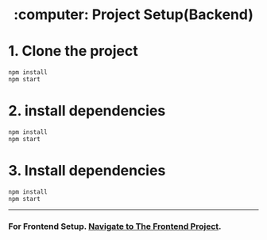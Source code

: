  <h1 align="center"> :computer: Project Setup(Backend) </h1>

# 1. Clone the project
```
npm install
npm start
```
# 2. install dependencies
```
npm install
npm start
```
# 3. Install dependencies
```
npm install
npm start
```

<hr>

### For Frontend Setup. [Navigate to The Frontend Project](https://github.com/ArastoSahbaei/MondialChef).

